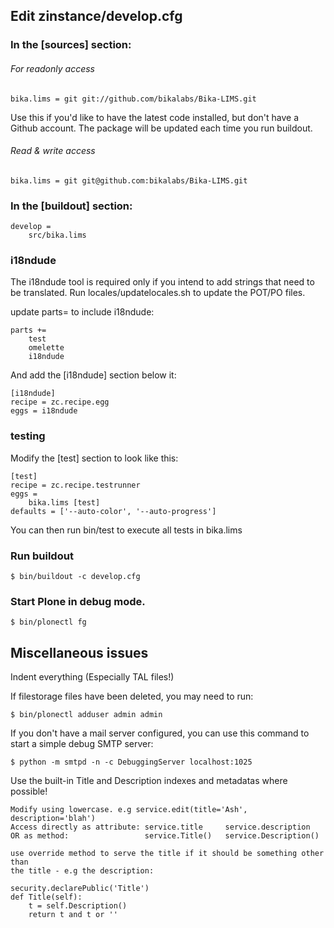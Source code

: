 Edit zinstance/develop.cfg
--------------------------

### In the [sources] section:

###### For readonly access

    bika.lims = git git://github.com/bikalabs/Bika-LIMS.git

Use this if you'd like to have the latest code installed, but don't have a
Github account.  The package will be updated each time you run buildout.

###### Read & write access

    bika.lims = git git@github.com:bikalabs/Bika-LIMS.git

### In the [buildout] section:

    develop =
        src/bika.lims

### i18ndude

The i18ndude tool is required only if you intend to add strings that need to
be translated.  Run locales/updatelocales.sh to update the POT/PO files.

update parts= to include i18ndude:

    parts +=
        test
        omelette
        i18ndude

And add the [i18ndude] section below it:

    [i18ndude]
    recipe = zc.recipe.egg
    eggs = i18ndude

### testing

Modify the [test] section to look like this:

    [test]
    recipe = zc.recipe.testrunner
    eggs =
        bika.lims [test]
    defaults = ['--auto-color', '--auto-progress']

You can then run bin/test to execute all tests in bika.lims

### Run buildout

    $ bin/buildout -c develop.cfg

### Start Plone in debug mode.

    $ bin/plonectl fg

Miscellaneous issues
--------------------

Indent everything (Especially TAL files!)

If filestorage files have been deleted, you may need to run:

    $ bin/plonectl adduser admin admin

If you don't have a mail server configured, you can use this command to start
a simple debug SMTP server:

    $ python -m smtpd -n -c DebuggingServer localhost:1025

Use the built-in Title and Description indexes and metadatas where possible!

    Modify using lowercase. e.g service.edit(title='Ash', description='blah')
    Access directly as attribute: service.title     service.description
    OR as method:                 service.Title()   service.Description()

    use override method to serve the title if it should be something other than
    the title - e.g the description:

    security.declarePublic('Title')
    def Title(self):
        t = self.Description()
        return t and t or ''
